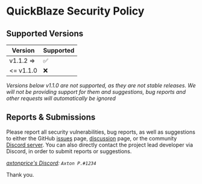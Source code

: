 # QuickBlaze Security Policy

## Supported Versions

| Version     | Supported          |
| ----------  | -----------------  |
|  v1.1.2 =>  | ✅                 | 
| <= v1.1.0   | ❌                 | 

*Versions below v1.1.0 are not supported, as they are not stable releases. We will not be providing support for them and suggestions, bug reports and other requests will automatically be ignored*

## Reports & Submissions

Please report all security vulnerabilities, bug reports, as well as suggestions to either the GitHub [issues](https://github.com/axtonprice-dev/quickblaze-encrypt/issues) page, [discussion](https://github.com/axtonprice-dev/quickblaze-encrypt/discussions) page, or the community [Discord server](https://discord.gg/dP3MuBATGc).
You can also directly contact the project lead developer via Discord, in order to submit reports or suggestions.

*[axtonprice's Discord](https://github.com/axtonprice): `Axton P.#1234`*

Thank you.